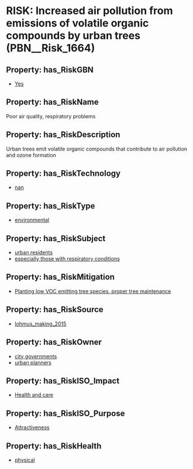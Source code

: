 # RISK: __Increased air pollution from emissions of volatile organic compounds by urban trees__ (PBN__Risk_1664)

## Property: has_RiskGBN

* [Yes](PBN__RiskGBN_1)

## Property: has_RiskName

Poor air quality, respiratory problems

## Property: has_RiskDescription

Urban trees emit volatile organic compounds that contribute to air pollution and ozone formation

## Property: has_RiskTechnology

* [nan](PBN__Technology_22)

## Property: has_RiskType

* [environmental](PBN__RiskType_0)

## Property: has_RiskSubject

* [urban residents](PBN__Stakeholder_209)
* [especially those with respiratory conditions](PBN__Stakeholder_1034)

## Property: has_RiskMitigation

* [Planting low VOC emitting tree species, proper tree maintenance](PBN__RiskMitigation_2219)

## Property: has_RiskSource

* [lohmus_making_2015](PBN__Article_20)

## Property: has_RiskOwner

* [city governments](PBN__Stakeholder_354)
* [urban planners](PBN__Stakeholder_125)

## Property: has_RiskISO_Impact

* [Health and care](PBN__RiskISO_Purpose_0)

## Property: has_RiskISO_Purpose

* [Attractiveness](PBN__RiskISO_Impact_9)

## Property: has_RiskHealth

* [physical](PBN__RiskHealth_0)


